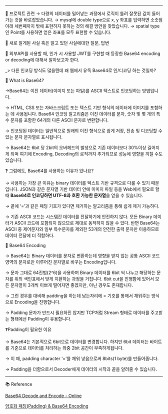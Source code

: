 
---

🍎 프로젝트 관련
→ 다량의 데이터를 밀어넣는 과정에서 로직이 틀려 잘못된 값이 들어가는 것을 바로잡았습니다.
→ mysql에 double type으로 x, y 좌표를 입력하면 소숫점 아래 세번째까지 밖에 표현하지 못하는 것의 해결 방안을 찾았습니다.
→ spatial type 인 Point를 사용하면 얻은 좌표를 모두 표현할 수 있습니다.

🍎 새로 알게된 사실 혹은 알고 있던 사실에대한 질문, 답변

🍎 외부API를 사용할 때, 인가 시 사용할 JWT를 구현할 때 등장한  Base64 encoding or decoding에 대해서 알아보고자 한다.

_> 다른 인코딩 방식도 많을텐데 왜 웹에서 유독 Base64로 인/디코딩 하는 것일까?

🍏 What is Base64?

→Base64는 이진 데이터(이미지 또는 파일)를 ASCII 텍스트로 인코딩하는 방법입니다.

→ HTML, CSS 또는 자바스크립트 또는 텍스트 기반 형식의 데이터에 이미지를 포함하는 데 사용됩니다. Base64 인코딩 알고리즘은 이진 데이터를 문자, 숫자 및 몇 개의 특수 문자를 포함한 64개의 다른 ASCII 문자로 변환합니다.

→ 인코딩된 데이터는 일반적으로 원래의 이진 형식으로 쉽게 저장, 전송 및 디코딩할 수 있는 문자 문자열로 표시됩니다.

→ Base64는 6bit 당 2bit의 오버헤드의 발생으로 기존 데이터보다 30%이상 길어지게 되며 여기에 Encoding, Decoding의 로직까지 추가되므로 성능에 영향을 끼칠 수도 있습니다.

❓ 그럼에도, Base64를 사용하는 이유가 있나요?

→ 사용하는 가장 큰 이유는 binary 데이터를 텍스트 기반 규격으로 다룰 수 있기 때문입니다. JSON과 같은 문자열 기반 데이터 안에 이미지 파일 등을 Web에서 필요로 할 때 **Base64로 인코딩하면 UTF-8과 호환 가능한 문자열**을 얻을 수 있습니다.

→ 끝에 ‘=’과 같은 패딩 기호가 있다면 제거하는 알고리즘을 통해 쉽게 제거 가능하다.

→ 기존 ASCII 코드는 시스템간 데이터를 전달하기에 안전하지 않다. 모든 Binary 데이터가 ASCII 코드에 포함되지 않으므로 제대로 동작하지 않을 수 있다. 반면 Base64는 ASCII 중 제어문자와 일부 특수문자를 제외한 53개의 안전한 출력 문자만 이용하므로 데이터 전달에 더 적합하다.

🍏 Base64 Encoding

→ Base64는 Binary 데이터를 문자로 변환하는데 영향을 받지 않는 공통 ASCII 코드 영역의 문자로만 이루어진 문자열로 바꾸는 Encoding입니다.

→ 문자 그대로 64진법(2^6)을 사용하며 Binary 데이터를 6bit 씩 나누고 해당하는 문자를 위의 색인표에서 맞게 치환하는 과정을 거칩니다. 6bit cut을 진행함에 있어서 모든 문자열이 3개씩 이쁘게 떨어지면 좋겠지만, 아닌 경우도 존재합니다.

→ 그런 경우를 대비해 padding을 하는데 남는자리에 = 기호를 통해서 채워주는 방식으로 Encoding을 진행합니다.

→ Padding 문자가 반드시 필요하진 않지만 TCP처럼 Stream 형태로 데이터를 주고받는 형태에선 Padding이 유용합니다.

❓Padding이 필요한 이유

→ Base64는 기본적으로 6bit으로 데이터를 변경합니다. 하지만 6bit 데이터는 바이트를 기준으로 데이터를 처리하는 와중 2bit 공간이 부족하게됩니다.

→ 이 때, padding character ‘=’를 채워 넣음으로써 8bits(1 byte)를 만들어줍니다.

→ Padding을 더함으로서 Decoder에게 데이터의 시작과 끝을 알려줄 수 있습니다.

---

📚 Reference

[Base64 Decode and Encode - Online](https://www.base64decode.org/)

[암호화 패딩(Padding) & Base64 Encoding](https://blog.sinsiway.com/37)
